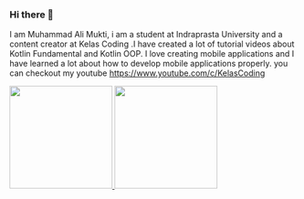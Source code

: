 ### Hi there 👋

I am Muhammad Ali Mukti, i am a student at Indraprasta University and a content creator at Kelas Coding .I have created a lot of tutorial videos about Kotlin Fundamental and Kotlin OOP. I love creating mobile applications and I have learned a lot about how to develop mobile applications properly. you can checkout my youtube https://www.youtube.com/c/KelasCoding

<p align="left">
<a href="https://github.com/muhammadAlie86">
  <img height="180em"  src="https://github-readme-stats-eight-theta.vercel.app/api?username=muhammadAlie86&show_icons=true&theme=algolia&include_all_commits=true&count_private=true"/>
  <img height="180em" src="https://github-readme-stats-eight-theta.vercel.app/api/top-langs/?username=muhammadAlie86&layout=compact&langs_count=8&theme=algolia"/>
</a>
</p






